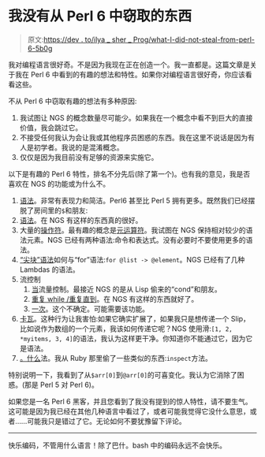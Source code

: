 # 我没有从 Perl 6 中窃取的东西

> 原文:[https://dev . to/ilya _ sher _ Prog/what-I-did-not-steal-from-perl-6-5b0g](https://dev.to/ilya_sher_prog/what-i-did-not-steal-from-perl-6-5b0g)

我对编程语言很好奇。不是因为我现在正在创造一个。我一直都是。这篇文章是关于我在 Perl 6 中看到的有趣的想法和特性。如果你对编程语言很好奇，你应该看看这些。

不从 Perl 6 中窃取有趣的想法有多种原因:

1.  我试图让 NGS 的概念数量尽可能少。如果我在一个概念中看不到巨大的直接价值，我会跳过它。
2.  不接受任何我认为会让我或其他程序员困惑的东西。我在这里不说话是因为有人是初学者。我说的是混淆概念。
3.  仅仅是因为我目前没有足够的资源来实施它。

以下是有趣的 Perl 6 特性，排名不分先后(除了第一个)。也有我的意见，我是否喜欢在 NGS 的功能或为什么不。

1.  [语法](https://docs.perl6.org/language/syntax)。非常有表现力和简洁。Perl6 甚至比 Perl 5 拥有更多。既然我们已经摆脱了房间里的`$`和朋友:
2.  [语法](https://docs.perl6.org/language/grammars)。在 NGS 有这样的东西真的很好。
3.  大量的[操作符](https://docs.perl6.org/language/operators)。最有趣的概念是[元运算符](https://en.wikibooks.org/wiki/Perl_6_Programming/Meta_Operators)。我试图在 NGS 保持相对较少的语法元素。NGS 已经有两种语法:命令和表达式。没有必要时不要使用更多的语法。
4.  [“尖块”语法](https://en.wikibooks.org/wiki/Perl_6_Programming/Blocks_and_Closures)如何与“for”语法:`for @list -> @element`。NGS 已经有了几种 Lambdas 的语法。
5.  流控制
    1.  [当](https://docs.perl6.org/language/control#when)流量控制。最接近 NGS 的是从 Lisp 偷来的“cond”和朋友。
    2.  [重复 while /重复直到](https://docs.perl6.org/language/control#repeat/while,_repeat/until)。在 NGS 有这样的东西就好了。
    3.  [一次](https://docs.perl6.org/language/control#once)。这个不确定。可能需要该功能。
6.  [卡瓦](https://docs.perl6.org/language/list#Slips)。这种行为让我害怕:如果它确实扩展了，如果我只是想传递一个 Slip，比如说作为数组的一个元素，我该如何传递它呢？NGS 使用滑:`[1, 2, *myitems, 3, 4]`的语法，我认为这样更干净。你知道你不能通过它，因为它是语法。
7.  [。什么](https://docs.perl6.org/language/objects#Type_objects)法。我从 Ruby 那里偷了一些类似的东西:`inspect`方法。

特别说明一下，我看到了从`$arr[0]`到`@arr[0]`的可喜变化。我认为它消除了困惑。(那是 Perl 5 对 Perl 6)。

如果您是一名 Perl 6 黑客，并且您看到了我没有提到的惊人特性，请不要生气。这可能是因为我已经在其他几种语言中看过了，或者可能我觉得它没什么意思，或者……可能我只是错过了它。无论如何不要犹豫留下评论。

* * *

快乐编码，不管用什么语言！除了巴什。bash 中的编码永远不会快乐。